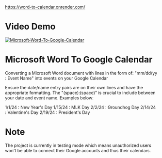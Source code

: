 https://word-to-calendar.onrender.com/

# Video Demo

[![Microsoft-Word-To-Google-Calendar](https://img.youtube.com/vi/gOEYSixDmvU/0.jpg)](https://www.youtube.com/watch?v=gOEYSixDmvU&ab_channel=Allen)

# Microsoft Word To Google Calendar 

Converting a Microsoft Word document with lines in the form of: "mm/dd/yy : Event Name" into events on your Google Calendar

Ensure the date/name entry pairs are on their own lines and have the appropriate formatting.
The "(space):(space)" is crucial to include between your date and event name. Examples below:

1/1/24 : New Year's Day
1/15/24 : MLK Day
2/2/24 : Groundhog Day
2/14/24 : Valentine's Day
2/19/24 : President's Day

# Note

The project is currently in testing mode which means unauthorized users won't be able to connect their Google accounts and thus their calendars.
